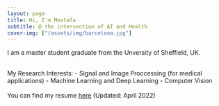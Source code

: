```yaml
---
layout: page
title: Hi, I'm Mostafa
subtitle: @ the intersection of AI and Health
cover-img: ["/assets/img/barcelona.jpg"]
---
```

<p align="justify">
I am a master student graduate from the Unversity of Sheffield, UK.
</p>

<br />
My Research Interests:
- Signal and Image Proccessing (for medical applications)
- Machine Learning and Deep Learning
- Computer Vision
<br />

<br />
You can find my resume <a href="https://github.com/semhejazi/semhejazi.github.io/blob/master/docs/resume_github.pdf">here</a> (Updated: April 2022) 
